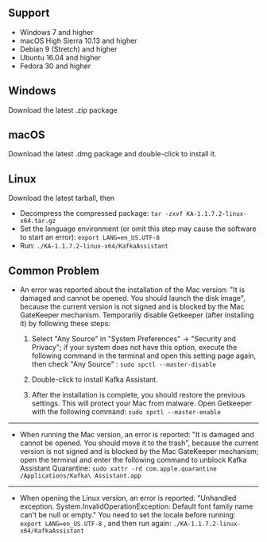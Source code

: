 ## Support

- Windows 7 and higher
- macOS High Sierra 10.13 and higher
- Debian 9 (Stretch) and higher
- Ubuntu 16.04 and higher
- Fedora 30 and higher

## Windows

Download the latest .zip package

## macOS

Download the latest .dmg package and double-click to install it.


## Linux

Download the latest tarball, then

- Decompress the compressed package: `tar -zxvf KA-1.1.7.2-linux-x64.tar.gz`
- Set the language environment (or omit this step may cause the software to start an error): `export LANG=en_US.UTF-8`
- Run: `./KA-1.1.7.2-linux-x64/KafkaAssistant`

## Common Problem

- An error was reported about the installation of the Mac version: "It is damaged and cannot be opened. You should launch the disk image", because the current version is not signed and is blocked by the Mac GateKeeper mechanism. Temporarily disable Getkeeper (after installing it) by following these steps:

    1. Select "Any Source" in "System Preferences" -> "Security and Privacy"; if your system does not have this option, execute the following command in the terminal and open this setting page again, then check "Any Source" : `sudo spctl --master-disable`

    1. Double-click to install Kafka Assistant.

    1. After the installation is complete, you should restore the previous settings. This will protect your Mac from malware. Open Getkeeper with the following command: `sudo spctl --master-enable`

---

- When running the Mac version, an error is reported: "It is damaged and cannot be opened. You should move it to the trash", because the current version is not signed and is blocked by the Mac GateKeeper mechanism; open the terminal and enter the following command to unblock Kafka Assistant Quarantine: `sudo xattr -rd com.apple.quarantine /Applications/Kafka\ Assistant.app`

---

- When opening the Linux version, an error is reported: "Unhandled exception. System.InvalidOperationException: Default font family name can't be null or empty." You need to set the locale before running: `export LANG=en_US.UTF-8`
, and then run again: `./KA-1.1.7.2-linux-x64/KafkaAssistant`

